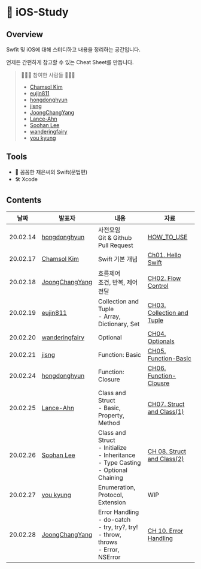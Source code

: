#  iOS-Study
## Overview

Swfit 및 iOS에 대해 스터디하고 내용을 정리하는 공간입니다.

언제든 간편하게 참고할 수 있는 Cheat Sheet를 만듭니다.

> 👩🏻‍💻 참여한 사람들 🧑🏻‍💻
>
> - [Chamsol Kim](https://github.com/cskime)
> - [eujin811](https://github.com/eujin811)
> - [hongdonghyun](https://github.com/hongdonghyun)
> - [jisng](https://github.com/jisng)
> - [JoongChangYang](https://github.com/JoongChangYang)
> - [Lance-Ahn](https://github.com/Lance-ahn)
> - [Soohan Lee](https://github.com/martinolee)
> - [wanderingfairy](https://github.com/wanderingfairy)
> - [you kyung](https://github.com/wydryd125)

## Tools

- 📙 꼼꼼한 재은씨의 Swift(문법편)
- 🛠 Xcode

## Contents

| 날짜 | 발표자 | 내용 | 자료 |
|-----|------|-----|-----|
| 20.02.14 | [hongdonghyun](https://github.com/hongdonghyun) | 사전모임<br />Git & Github Pull Request | [HOW_TO_USE](https://github.com/TheSwifters/iOS-Study/blob/master/HOW_TO_USE.md) |
| 20.02.17 | [Chamsol Kim](https://github.com/cskime) | Swift 기본 개념 | [Ch01. Hello Swift](https://github.com/TheSwifters/iOS-Study/blob/master/Swift/CH01.HelloSwift.md) |
| 20.02.18 | [JoongChangYang](https://github.com/JoongChangYang) | 흐름제어<br />조건, 반복, 제어전달 | [CH02. Flow Control](https://github.com/TheSwifters/iOS-Study/blob/master/Swift/CH02.FlowControl.md) |
| 20.02.19 | [eujin811](https://github.com/eujin811) | Collection and Tuple<br />- Array, Dictionary, Set | [CH03. Collection and Tuple](https://github.com/TheSwifters/iOS-Study/blob/master/Swift/CH03.Collection-and-Tuple.md) |
| 20.02.20 | [wanderingfairy](https://github.com/wanderingfairy) | Optional | [CH04. Optionals](https://github.com/TheSwifters/iOS-Study/blob/master/Swift/CH04.Optionals.md) |
| 20.02.21 | [jisng](https://github.com/jisng) | Function: Basic | [CH05. Function-Basic](https://github.com/TheSwifters/iOS-Study/blob/master/Swift/CH05.Function-Basic.md) |
| 20.02.24 | [hongdonghyun](https://github.com/hongdonghyun) | Function: Closure | [CH06. Function-Clousre](https://github.com/TheSwifters/iOS-Study/blob/master/Swift/CH06.Function-Closure.md) |
| 20.02.25 | [Lance-Ahn](https://github.com/Lance-ahn) | Class and Struct<br />- Basic, Property, Method | [CH07. Struct and Class(1)](https://github.com/TheSwifters/iOS-Study/blob/master/Swift/CH07.Struct-and-Class(1).md#a-구조체와-클래스의-기본개념) |
| 20.02.26 | [Soohan Lee](https://github.com/martinolee) | Class and Struct<br />- Initialize<br />- Inheritance<br />- Type Casting<br />- Optional Chaining | [CH 08. Struct and Class(2)](https://github.com/TheSwifters/iOS-Study/blob/master/Swift/CH08.Struct-and-Class.md) |
| 20.02.27 | [you kyung](https://github.com/wydryd125) | Enumeration, Protocol, Extension | WIP |
| 20.02.28 | [JoongChangYang](https://github.com/JoongChangYang) | Error Handling<br />- do-catch<br />- try, try?, try!<br />- throw, throws<br />- Error, NSError | [CH 10. Error Handling](https://github.com/TheSwifters/iOS-Study/blob/master/Swift/CH10.ErrorHandling.md) |

